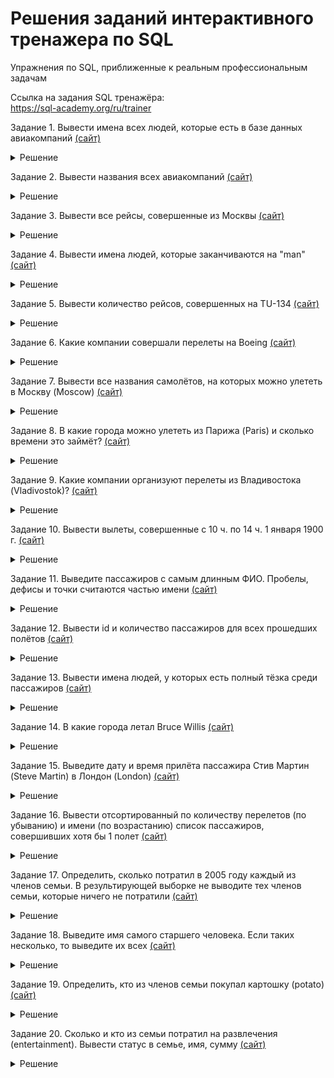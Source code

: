 # Решения заданий интерактивного тренажера по SQL
Упражнения по SQL, приближенные к реальным профессиональным задачам

Ссылка на задания SQL тренажёра:  
https://sql-academy.org/ru/trainer

Задание 1. Вывести имена всех людей, которые есть в базе данных авиакомпаний [(сайт)](https://sql-academy.org/ru/trainer/tasks/1)
<details><summary>Решение</summary>

```sql
SELECT name
FROM Passenger;
```

</details>

Задание 2. Вывести названия всеx авиакомпаний [(сайт)](https://sql-academy.org/ru/trainer/tasks/2)
<details><summary>Решение</summary>

```sql
SELECT name  
FROM Company;
```

</details>

Задание 3. Вывести все рейсы, совершенные из Москвы [(сайт)](https://sql-academy.org/ru/trainer/tasks/3)
<details><summary>Решение</summary>

```sql
SELECT *
FROM Trip
WHERE town_from = 'Moscow';
```

</details>

Задание 4. Вывести имена людей, которые заканчиваются на "man" [(сайт)](https://sql-academy.org/ru/trainer/tasks/4)
<details><summary>Решение</summary>

```sql
SELECT name
FROM Passenger
WHERE name LIKE '%man';
```

</details>

Задание 5. Вывести количество рейсов, совершенных на TU-134 [(сайт)](https://sql-academy.org/ru/trainer/tasks/5)
<details><summary>Решение</summary>

```sql
SELECT COUNT(plane) AS count
FROM Trip
WHERE plane = 'TU-134';
```

</details>

Задание 6. Какие компании совершали перелеты на Boeing [(сайт)](https://sql-academy.org/ru/trainer/tasks/6)
<details><summary>Решение</summary>

```sql
SELECT DISTINCT name
FROM Company
INNER JOIN Trip ON Company.id = Trip.company
WHERE plane = 'Boeing';
```

</details>

Задание 7. Вывести все названия самолётов, на которых можно улететь в Москву (Moscow) [(сайт)](https://sql-academy.org/ru/trainer/tasks/7)
<details><summary>Решение</summary>

```sql
SELECT DISTINCT plane
FROM Trip
WHERE town_from = 'Moscow';
```

</details>

Задание 8. В какие города можно улететь из Парижа (Paris) и сколько времени это займёт? [(сайт)](https://sql-academy.org/ru/trainer/tasks/8)
<details><summary>Решение</summary>

```sql
SELECT town_to, TIME(time_in-time_out) AS flight_time
FROM Trip
WHERE town_from = 'Paris';
```

</details>

Задание 9. Какие компании организуют перелеты из Владивостока (Vladivostok)? [(сайт)](https://sql-academy.org/ru/trainer/tasks/9)
<details><summary>Решение</summary>

```sql
SELECT name
FROM Company
INNER JOIN Trip ON Company.id = Trip.company
WHERE town_from = 'Vladivostok';
```

</details>

Задание 10. Вывести вылеты, совершенные с 10 ч. по 14 ч. 1 января 1900 г. [(сайт)](https://sql-academy.org/ru/trainer/tasks/10)
<details><summary>Решение</summary>

```sql
SELECT *
FROM Trip
WHERE time_out BETWEEN '1900-01-01T10:00:00.000Z' AND '1900-01-01T14:00:00.000Z';
```

</details>

Задание 11. Выведите пассажиров с самым длинным ФИО. Пробелы, дефисы и точки считаются частью имени [(сайт)](https://sql-academy.org/ru/trainer/tasks/11)
<details><summary>Решение</summary>

```sql
SELECT name
FROM Passenger
WHERE LENGTH(name) = (SELECT MAX(LENGTH(name)) FROM Passenger);
```

</details>

Задание 12. Вывести id и количество пассажиров для всех прошедших полётов [(сайт)](https://sql-academy.org/ru/trainer/tasks/12)
<details><summary>Решение</summary>

```sql
SELECT trip, COUNT(passenger) AS count
FROM Pass_in_trip
GROUP BY trip;
```

</details>

Задание 13. Вывести имена людей, у которых есть полный тёзка среди пассажиров [(сайт)](https://sql-academy.org/ru/trainer/tasks/13)
<details><summary>Решение</summary>

```sql
SELECT DISTINCT name.name
FROM Passenger AS name, Passenger AS same
WHERE name.id != same.id AND name.name=same.name;
```

</details>

Задание 14. В какие города летал Bruce Willis [(сайт)](https://sql-academy.org/ru/trainer/tasks/14)
<details><summary>Решение</summary>

```sql
SELECT DISTINCT town_to
FROM Trip
INNER JOIN Pass_in_trip ON Trip.id = Pass_in_trip.trip
INNER JOIN Passenger ON Pass_in_trip.passenger = Passenger.id
WHERE name = 'Bruce Willis';
```

</details>

Задание 15. Выведите дату и время прилёта пассажира Стив Мартин (Steve Martin) в Лондон (London) [(сайт)](https://sql-academy.org/ru/trainer/tasks/15)
<details><summary>Решение</summary>

```sql
SELECT Trip.time_in
FROM Passenger
INNER JOIN Pass_in_trip ON Passenger.id = Pass_in_trip.passenger
INNER JOIN TRIP ON Pass_in_trip.trip = Trip.id
WHERE (name = 'Steve Martin') AND (town_to = 'London');
```

</details>

Задание 16. Вывести отсортированный по количеству перелетов (по убыванию) и имени (по возрастанию) список пассажиров, совершивших хотя бы 1 полет [(сайт)](https://sql-academy.org/ru/trainer/tasks/16)
<details><summary>Решение</summary>

```sql
SELECT name, COUNT(trip) AS count
FROM Pass_in_trip
INNER JOIN Passenger ON Pass_in_trip.passenger = Passenger.id
GROUP BY name
HAVING count > 0
ORDER BY count DESC, name ASC;
```

</details>

Задание 17. Определить, сколько потратил в 2005 году каждый из членов семьи. В результирующей выборке не выводите тех членов семьи, которые ничего не потратили [(сайт)](https://sql-academy.org/ru/trainer/tasks/17)
<details><summary>Решение</summary>

```sql
SELECT member_name, status, SUM(unit_price*amount) AS costs
FROM FamilyMembers
INNER JOIN Payments ON FamilyMembers.member_id = Payments.family_member
WHERE date LIKE '2005%'
GROUP BY member_name, status;
```

</details>

Задание 18. Выведите имя самого старшего человека. Если таких несколько, то выведите их всех [(сайт)](https://sql-academy.org/ru/trainer/tasks/18)
<details><summary>Решение</summary>

```sql
SELECT member_name
FROM FamilyMembers
WHERE birthday = (SELECT MIN(birthday) FROM FamilyMembers);
```

</details>

Задание 19. Определить, кто из членов семьи покупал картошку (potato) [(сайт)](https://sql-academy.org/ru/trainer/tasks/19)
<details><summary>Решение</summary>

```sql
SELECT DISTINCT status
FROM FamilyMembers
INNER JOIN Payments ON FamilyMembers.member_id = Payments.family_member
INNER JOIN Goods ON Payments.good = Goods.good_id
WHERE good_name = 'potato';
```

</details>

Задание 20. Сколько и кто из семьи потратил на развлечения (entertainment). Вывести статус в семье, имя, сумму [(сайт)](https://sql-academy.org/ru/trainer/tasks/20)
<details><summary>Решение</summary>

```sql
SELECT status, member_name, SUM(unit_price*amount) AS costs
FROM FamilyMembers
INNER JOIN Payments ON FamilyMembers.member_id = Payments.family_member
INNER JOIN Goods ON Payments.good = Goods.good_id
INNER JOIN GoodTypes ON Goods.type = GoodTypes.good_type_id
WHERE good_type_name = 'entertainment'
GROUP BY status, member_name;
```

</details>
